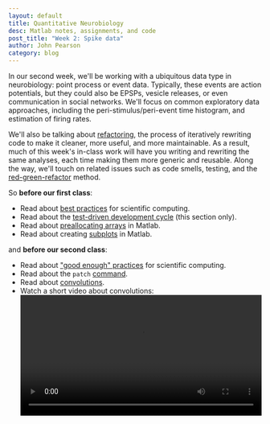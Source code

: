 ```yaml
---
layout: default
title: Quantitative Neurobiology
desc: Matlab notes, assignments, and code
post_title: "Week 2: Spike data"
author: John Pearson
category: blog
---
```

In our second week, we'll be working with a ubiquitous data type in neurobiology: point process or event data. Typically, these events are action potentials, but they could also be EPSPs, vesicle releases, or even communication in social networks. We'll focus on common exploratory data approaches, including the peri-stimulus/peri-event time histogram, and estimation of firing rates.

We'll also be talking about [refactoring](https://www.refactoring.com/), the process of iteratively rewriting code to make it cleaner, more useful, and more maintainable. As a result, much of this week's in-class work will have you writing and rewriting the same analyses, each time making them more generic and reusable. Along the way, we'll touch on related issues such as code smells, testing, and the [red-green-refactor](http://www.jamesshore.com/Blog/Red-Green-Refactor.html) method.

So **before our first class**:

- Read about [best practices](http://journals.plos.org/plosbiology/article?id=10.1371/journal.pbio.1001745) for scientific computing.
- Read about the [test-driven development cycle](https://en.wikipedia.org/wiki/Test-driven_development#Test-driven_development_cycle) (this section only).
- Read about [preallocating arrays](https://www.mathworks.com/help/matlab/matlab_prog/preallocating-arrays.html) in Matlab.
- Read about creating [subplots](https://www.mathworks.com/help/matlab/ref/subplot.html) in Matlab.

and **before our second class**:

- Read about ["good enough" practices](https://arxiv.org/pdf/1609.00037v2.pdf) for scientific computing.
- Read about the `patch` [command](https://www.mathworks.com/help/matlab/ref/patch.html).
- Read about [convolutions](https://en.wikipedia.org/wiki/Convolution#Visual_explanation).
- Watch a short video about convolutions: 
    <video width="100%" align="center" controls src="{{ site.videourl }}/convolutions.mp4" type="video/mp4">
		Your browser does not support the video tag.
	</video>
